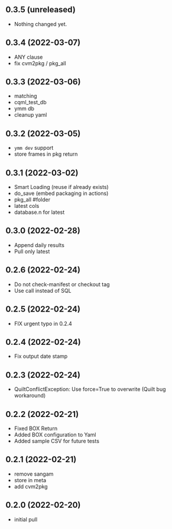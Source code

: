 0.3.5 (unreleased)
------------------

- Nothing changed yet.


0.3.4 (2022-03-07)
------------------

- ANY clause
- fix cvm2pkg / pkg_all


0.3.3 (2022-03-06)
------------------

- matching
- cqml_test_db
- ymm db
- cleanup yaml


0.3.2 (2022-03-05)
------------------

- `ymm dev` support
- store frames in pkg return


0.3.1 (2022-03-02)
------------------

- Smart Loading (reuse if already exists)
- do_save (embed packaging in actions)
- pkg_all #folder
- latest cols
- database.n for latest


0.3.0 (2022-02-28)
------------------

- Append daily results
- Pull only latest


0.2.6 (2022-02-24)
------------------

- Do not check-manifest or checkout tag
- Use call instead of SQL


0.2.5 (2022-02-24)
------------------

- FIX urgent typo in 0.2.4


0.2.4 (2022-02-24)
------------------

- Fix output date stamp


0.2.3 (2022-02-24)
------------------

- QuiltConflictException: Use force=True to overwrite (Quilt bug workaround)



0.2.2 (2022-02-21)
------------------

- Fixed BOX Return
- Added BOX configuration to Yaml
- Added sample CSV for future tests


0.2.1 (2022-02-21)
------------------

- remove sangam
- store in meta
- add cvm2pkg

0.2.0 (2022-02-20)
------------------

- initial pull
